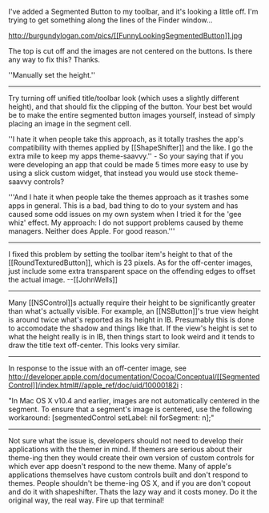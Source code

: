 

I've added a Segmented Button to my toolbar, and it's looking a little off.  I'm trying to get something along the lines of the Finder window...

http://burgundylogan.com/pics/[[FunnyLookingSegmentedButton]].jpg

The top is cut off and the images are not centered on the buttons.  Is there any way to fix this?  Thanks.

''Manually set the height.''

----

Try turning off unified title/toolbar look (which uses a slightly different height), and that should fix the clipping of the button. Your best bet would be to make the entire segmented button images yourself, instead of simply placing an image in the segment cell.

''I hate it when people take this approach, as it totally trashes the app's compatibility with themes applied by [[ShapeShifter]] and the like. I go the extra mile to keep my apps theme-saavvy.'' - So your saying that if you were developing an app that could be made 5 times more easy to use by using a slick custom widget, that instead you would use stock theme-saavvy controls?

'''And I hate it when people take the themes approach as it trashes some apps in general. This is a bad, bad thing to do to your system and has caused some odd issues on my own system when I tried it for the 'gee whiz' effect. My approach: I do not support problems caused by theme managers. Neither does Apple. For good reason.'''

----

I fixed this problem by setting the toolbar item's height to that of the [[RoundTexturedButton]], which is 23 pixels. As for the off-center images, just include some extra transparent space on the offending edges to offset the actual image. --[[JohnWells]]

----

Many [[NSControl]]<nowiki/>s actually require their height to be significantly greater than what's actually visible. For example, an [[NSButton]]'s true view height is around twice what's reported as its height in IB. Presumably this is done to accomodate the shadow and things like that. If the view's height is set to what the height really is in IB, then things start to look weird and it tends to draw the title text off-center. This looks very similar.

----

In response to the issue with an off-center image, see http://developer.apple.com/documentation/Cocoa/Conceptual/[[SegmentedControl]]/index.html#//apple_ref/doc/uid/10000182i :

"In Mac OS X v10.4 and earlier, images are not automatically centered in the segment. To ensure that a segment's image is centered, use the following workaround:
[segmentedControl setLabel: nil forSegment: n];"

----

Not sure what the issue is, developers should not need to develop their applications with the themer in mind. If themers are serious about their theme-ing then they would create their own version of custom controls for which ever app doesn't respond to the new theme. Many of apple's applications themselves have custom controls built and don't respond to themes. People shouldn't be theme-ing OS X, and if you are don't copout and do it with shapeshifter. Thats the lazy way and it costs money. Do it the original way, the real way. Fire up that terminal!